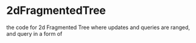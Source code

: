 # 2dFragmentedTree
the code for 2d Fragmented Tree where updates and queries are ranged, and query in a form of
